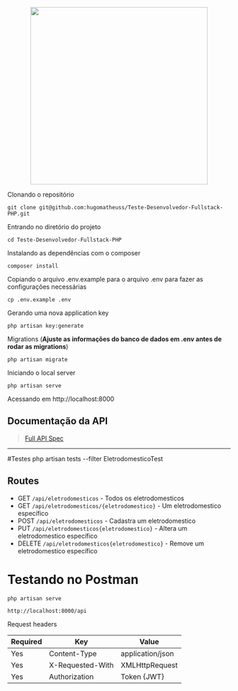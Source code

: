<p align="center"><a href="https://laravel.com" target="_blank"><img src="https://raw.githubusercontent.com/laravel/art/master/logo-lockup/5%20SVG/2%20CMYK/1%20Full%20Color/laravel-logolockup-cmyk-red.svg" width="400"></a></p>

Clonando o repositório

    git clone git@github.com:hugomatheuss/Teste-Desenvolvedor-Fullstack-PHP.git

Entrando no diretório do projeto

    cd Teste-Desenvolvedor-Fullstack-PHP

Instalando as dependências com o composer

    composer install

Copiando o arquivo .env.example para o arquivo .env para fazer as configurações necessárias

    cp .env.example .env

Gerando uma nova application key

    php artisan key:generate

Migrations (**Ajuste as informações do banco de dados em .env antes de rodar as migrations**)

    php artisan migrate

Iniciando o local server

    php artisan serve

Acessando em http://localhost:8000


## Documentação da API

> [Full API Spec]()


----------
#Testes
php artisan tests --filter EletrodomesticoTest

## Routes

- GET `/api/eletrodomesticos` - Todos os eletrodomesticos
- GET `/api/eletrodomesticos/{eletrodomestico}` - Um eletrodomestico específico
- POST `/api/eletrodomesticos` - Cadastra um eletrodomestico
- PUT `/api/eletrodomesticos{eletrodomestico}` - Altera um eletrodomestico específico
- DELETE `/api/eletrodomesticos{eletrodomestico}` - Remove um eletrodomestico específico

# Testando no Postman

    php artisan serve

    http://localhost:8000/api

Request headers

| **Required** 	| **Key**              	| **Value**            	|
|----------	|------------------	|------------------	|
| Yes      	| Content-Type     	| application/json 	|
| Yes      	| X-Requested-With 	| XMLHttpRequest   	|
| Yes 	    | Authorization    	| Token {JWT}      	|
